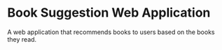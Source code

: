 # Book Suggestion Web Application
A web application that recommends books to users based on the books they read. 
